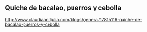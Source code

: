 ## Quiche de bacalao, puerros y cebolla

http://www.claudiaandjulia.com/blogs/general/17815116-quiche-de-bacalao-puerros-y-cebolla
